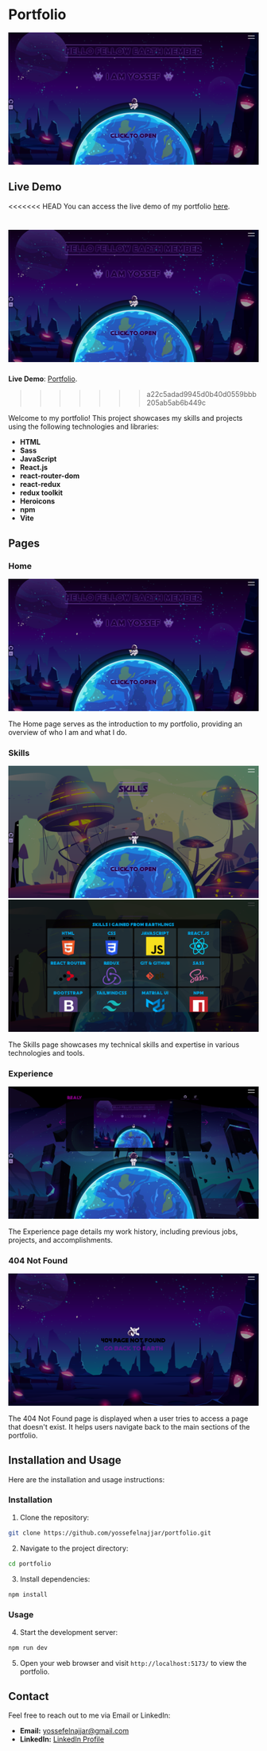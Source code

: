 # Portfolio

![Portfolio Screenshot](./src/images/pages/home.png)

## Live Demo

<<<<<<< HEAD
You can access the live demo of my portfolio [here](https://portfolio-yossef.vercel.app).

![Portfolio Screenshot](./src/assets/images/pages/home.png)
=======
**Live Demo**: [Portfolio](https://portfolio-yossef.vercel.app/).
>>>>>>> a22c5adad9945d0b40d0559bbb205ab5ab6b449c

Welcome to my portfolio! This project showcases my skills and projects using the following technologies and libraries:

- **HTML**
- **Sass**
- **JavaScript**
- **React.js**
- **react-router-dom**
- **react-redux**
- **redux toolkit**
- **Heroicons**
- **npm**
- **Vite**

## Pages

### Home

![Home Page Screenshot](./src/assets/images/pages/home.png)

The Home page serves as the introduction to my portfolio, providing an overview of who I am and what I do.

### Skills

![Skills Page Screenshot](./src/assets/images/pages/skills1.png)
![Skills-2 Page Screenshot](./src/assets/images/pages/skills2.png)

The Skills page showcases my technical skills and expertise in various technologies and tools.

### Experience

![Experience Page Screenshot](./src/assets/images/pages/experience.png)

The Experience page details my work history, including previous jobs, projects, and accomplishments.

### 404 Not Found

![404 Not Found Page Screenshot](./src/assets/images/pages/notFound.png)

The 404 Not Found page is displayed when a user tries to access a page that doesn't exist. It helps users navigate back to the main sections of the portfolio.

## Installation and Usage

Here are the installation and usage instructions:

### Installation

1. Clone the repository:

```bash
git clone https://github.com/yossefelnajjar/portfolio.git
```

2. Navigate to the project directory:

```bash
cd portfolio
```

3. Install dependencies:

```bash
npm install
```

### Usage

4. Start the development server:

```bash
npm run dev
```

5. Open your web browser and visit `http://localhost:5173/` to view the portfolio.

## Contact

Feel free to reach out to me via Email or LinkedIn:

- **Email:** [yossefelnajjar@gmail.com](mailto:yossefelnajjar@gmail.com)
- **LinkedIn:** [LinkedIn Profile](https://www.linkedin.com/in/yossef-elnajjar/)
